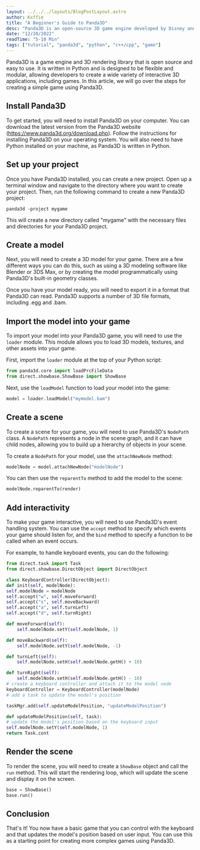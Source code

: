 ```yaml
---
layout: ../../../layouts/BlogPostLayout.astro
author: Kxffie
title: "A Beginner's Guide to Panda3D"
desc: "Panda3D is an open-source 3D game engine developed by Disney and maintained by Carnegie Mellon University's Entertainment Technology Center. It is designed to be easy to use and powerful enough to create high-quality 3D games, simulations, and visualizations. This tutorial will provide an overview of Panda3D, explain how to get started with it, demonstrate a quick game made with Panda3D, and provide a conclusion about Panda3D."
date: "12/20/2022"
readTime: "5-10 Min"
tags: ["tutorial", "panda3d", "python", "c++/cpp", "game"]
---
```


Panda3D is a game engine and 3D rendering library that is open source and easy to use. It is written in Python and is designed to be flexible and modular, allowing developers to create a wide variety of interactive 3D applications, including games. In this article, we will go over the steps for creating a simple game using Panda3D.

## Install Panda3D

To get started, you will need to install Panda3D on your computer. You can download the latest version from the Panda3D website (https://www.panda3d.org/download.php). Follow the instructions for installing Panda3D on your operating system. You will also need to have Python installed on your machine, as Panda3D is written in Python.

## Set up your project

Once you have Panda3D installed, you can create a new project. Open up a terminal window and navigate to the directory where you want to create your project. Then, run the following command to create a new Panda3D project:

```
panda3d -project mygame
```

This will create a new directory called "mygame" with the necessary files and directories for your Panda3D project.

## Create a model

Next, you will need to create a 3D model for your game. There are a few different ways you can do this, such as using a 3D modeling software like Blender or 3DS Max, or by creating the model programmatically using Panda3D's built-in geometry classes.

Once you have your model ready, you will need to export it in a format that Panda3D can read. Panda3D supports a number of 3D file formats, including .egg and .bam.

## Import the model into your game

To import your model into your Panda3D game, you will need to use the `loader` module. This module allows you to load 3D models, textures, and other assets into your game.

First, import the `loader` module at the top of your Python script:

```py
from panda3d.core import loadPrcFileData
from direct.showbase.ShowBase import ShowBase
```

Next, use the `loadModel` function to load your model into the game:

```py
model = loader.loadModel("mymodel.bam")
```

## Create a scene

To create a scene for your game, you will need to use Panda3D's `NodePath` class. A `NodePath` represents a node in the scene graph, and it can have child nodes, allowing you to build up a hierarchy of objects in your scene.

To create a `NodePath` for your model, use the `attachNewNode` method:

```py
modelNode = model.attachNewNode("modelNode")
```

You can then use the `reparentTo` method to add the model to the scene:

```py
modelNode.reparentTo(render)
```

## Add interactivity

To make your game interactive, you will need to use Panda3D's event handling system. You can use the `accept` method to specify which events your game should listen for, and the `bind` method to specify a function to be called when an event occurs.

For example, to handle keyboard events, you can do the following:

```py
from direct.task import Task
from direct.showbase.DirectObject import DirectObject

class KeyboardController(DirectObject):
def init(self, modelNode):
self.modelNode = modelNode
self.accept("w", self.moveForward)
self.accept("s", self.moveBackward)
self.accept("a", self.turnLeft)
self.accept("d", self.turnRight)

def moveForward(self):
    self.modelNode.setY(self.modelNode, 1)

def moveBackward(self):
    self.modelNode.setY(self.modelNode, -1)

def turnLeft(self):
    self.modelNode.setH(self.modelNode.getH() + 10)

def turnRight(self):
    self.modelNode.setH(self.modelNode.getH() - 10)
# create a keyboard controller and attach it to the model node
keyboardController = KeyboardController(modelNode)
# add a task to update the model's position

taskMgr.add(self.updateModelPosition, "updateModelPosition")

def updateModelPosition(self, task):
# update the model's position based on the keyboard input
self.modelNode.setY(self.modelNode, 1)
return Task.cont
```

## Render the scene

To render the scene, you will need to create a `ShowBase` object and call the `run` method. This will start the rendering loop, which will update the scene and display it on the screen.


```python
base = ShowBase()
base.run()
```

## Conclusion

That's it! You now have a basic game that you can control with the keyboard and that updates the model's position based on user input. You can use this as a starting point for creating more complex games using Panda3D.
